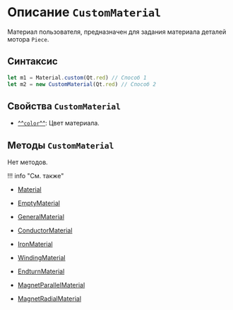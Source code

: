 # Описание `CustomMaterial`
Материал пользователя, предназначен для задания материала деталей мотора `Piece`.

## Синтаксис
```javascript
let m1 = Material.custom(Qt.red) // Способ 1
let m2 = new CustomMaterial(Qt.red) // Способ 2
```

## Свойства `CustomMaterial`

- [^^`color`^^](./props/color.md): Цвет материала.

## Методы `CustomMaterial`

Нет методов.

!!! info "См. также"
- [Material](./../../../globalObjects/Material/_index.md)

- [EmptyMaterial](./../EmptyMaterial/_index.md)

- [GeneralMaterial](./../GeneralMaterial/_index.md)

- [ConductorMaterial](./../ConductorMaterial/_index.md)

- [IronMaterial](./../IronMaterial/_index.md)

- [WindingMaterial](./../WindingMaterial/_index.md)

- [EndturnMaterial](./../EndturnMaterial/_index.md)

- [MagnetParallelMaterial](./../MagnetParallelMaterial/_index.md)

- [MagnetRadialMaterial](./../MagnetRadialMaterial/_index.md)
